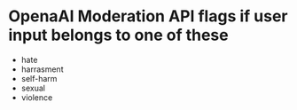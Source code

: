 # OpenaAI Moderation API flags if user input belongs to one of these
- hate
- harrasment
- self-harm
- sexual
- violence
